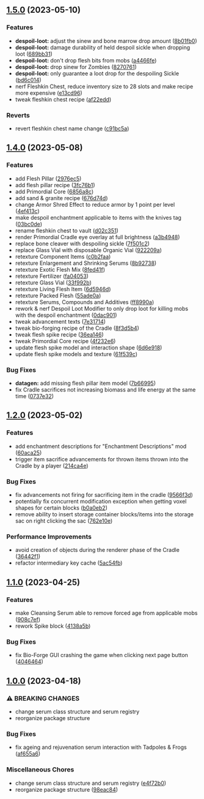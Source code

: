 ## [1.5.0](https://github.com/Elenterius/Biomancy/compare/1.19.2-v2.1.4.0...1.19.2-v2.1.5.0) (2023-05-10)


### Features

* **despoil-loot:** adjust the sinew and bone marrow drop amount ([8b01fb0](https://github.com/Elenterius/Biomancy/commit/8b01fb09853c379baaee48d8609183c4a58d047d))
* **despoil-loot:** damage durability of held despoil sickle when dropping loot ([689bb31](https://github.com/Elenterius/Biomancy/commit/689bb3107b32e1ecf1befb6775dc2bf3453ffb23))
* **despoil-loot:** don't drop flesh bits from mobs ([a4466fe](https://github.com/Elenterius/Biomancy/commit/a4466fed0391f811c6ef31a7db1fc4603e414191))
* **despoil-loot:** drop sinew for Zombies ([8270761](https://github.com/Elenterius/Biomancy/commit/8270761857c3c0cf26307c8683cb2f3ef2dd0e23))
* **despoil-loot:** only guarantee a loot drop for the despoiling Sickle ([bd6c014](https://github.com/Elenterius/Biomancy/commit/bd6c0143e599bf6c6e16c431aed669a5b9dc0281))
* nerf Fleshkin Chest, reduce inventory size to 28 slots and make recipe more expensive ([e13cd96](https://github.com/Elenterius/Biomancy/commit/e13cd9609ac8c52c52bb37faa615033915bd6e16))
* tweak fleshkin chest recipe ([af22edd](https://github.com/Elenterius/Biomancy/commit/af22edd86c76bb6f26ccd8cbb43342f6e9b58552))


### Reverts

* revert fleshkin chest name change ([c91bc5a](https://github.com/Elenterius/Biomancy/commit/c91bc5af561a654f7490bbc4c84e9e73b2c61dbd))

## [1.4.0](https://github.com/Elenterius/Biomancy/compare/1.19.2-v2.1.2.0...1.19.2-v2.1.4.0) (2023-05-08)


### Features

* add Flesh Pillar ([2976ec5](https://github.com/Elenterius/Biomancy/commit/2976ec51e7d5b5e6bfe8febd339f4f79ef25e5f4))
* add flesh pillar recipe ([3fc76b1](https://github.com/Elenterius/Biomancy/commit/3fc76b16f116c24a29fcb2a78b8be32cc076d486))
* add Primordial Core ([6856a8c](https://github.com/Elenterius/Biomancy/commit/6856a8c64f7942f3714b0ea01419e454ee4bf984))
* add sand & granite recipe ([676d74d](https://github.com/Elenterius/Biomancy/commit/676d74d314039875102b253166a8d95853ced40e))
* change Armor Shred Effect to reduce armor by 1 point per level ([4ef413c](https://github.com/Elenterius/Biomancy/commit/4ef413c70452be667705a0eb1f50be7b4ec10fe0))
* make despoil enchantment applicable to items with the knives tag ([03bc0de](https://github.com/Elenterius/Biomancy/commit/03bc0de6e3c5eac73093db280f1213495c4ec63f))
* rename fleshkin chest to vault ([d02c351](https://github.com/Elenterius/Biomancy/commit/d02c3519e17e3a449e9efeee37fadfd602048ead))
* render Primordial Cradle eye overlay at full brightness ([a3b4948](https://github.com/Elenterius/Biomancy/commit/a3b49488487332da590dd3f3b62ab013d34eddad))
* replace bone cleaver with despoiling sickle ([7f501c2](https://github.com/Elenterius/Biomancy/commit/7f501c279b3d6577ab047725ab711920a5687288))
* replace Glass Vial with disposable Organic Vial ([922209a](https://github.com/Elenterius/Biomancy/commit/922209a8f6575801f00b16718a399388273686c2))
* retexture Component Items ([c0b2faa](https://github.com/Elenterius/Biomancy/commit/c0b2faacf21b0d5b37b2dd9a969bc22b5e34319d))
* retexture Enlargement and Shrinking Serums ([8b92738](https://github.com/Elenterius/Biomancy/commit/8b92738f0ad78017a79d297da4a73c4156a43ca9))
* retexture Exotic Flesh Mix ([8fed41f](https://github.com/Elenterius/Biomancy/commit/8fed41f7c38a0cce354a7cee4ff1a24e176eb20f))
* retexture Fertilizer ([fa04053](https://github.com/Elenterius/Biomancy/commit/fa04053c30b656da49258dde16f77a8b471be171))
* retexture Glass Vial ([33f992b](https://github.com/Elenterius/Biomancy/commit/33f992bcdd022cea813eeb7d7ce74512c67eeba8))
* retexture Living Flesh Item ([6d5946d](https://github.com/Elenterius/Biomancy/commit/6d5946d890e649b99ef89cea449b120a56571d9b))
* retexture Packed Flesh ([55ade0a](https://github.com/Elenterius/Biomancy/commit/55ade0ae5da881a83bec6569f2d1688b559c66c8))
* retexture Serums, Compounds and Additives ([ff8990a](https://github.com/Elenterius/Biomancy/commit/ff8990a91252c27a496de8c6b073d78b4023c559))
* rework & nerf Despoil Loot Modifier to only drop loot for killing mobs with the despoil enchantment ([0dac901](https://github.com/Elenterius/Biomancy/commit/0dac901daada32e7059d005cc8b3685739b9e589))
* tweak advancement texts ([7e31714](https://github.com/Elenterius/Biomancy/commit/7e3171421fffb2e7ad24e7e46868bb9dda02680b))
* tweak bio-forging recipe of the Cradle ([8f3d5b4](https://github.com/Elenterius/Biomancy/commit/8f3d5b4b63f5138bffc357e26af95416887145c5))
* tweak flesh spike recipe ([36ea146](https://github.com/Elenterius/Biomancy/commit/36ea146ce4635c1ebea4b4f133ec5c2da3528ad5))
* tweak Primordial Core recipe ([4f232e6](https://github.com/Elenterius/Biomancy/commit/4f232e69b174f0aae9aeafc6f493ec8114b65a47))
* update flesh spike model and interaction shape ([6d6e918](https://github.com/Elenterius/Biomancy/commit/6d6e91896243a7550aa34340dac846ee2e912e65))
* update flesh spike models and texture ([61f539c](https://github.com/Elenterius/Biomancy/commit/61f539c1a56dc655d3f58064dc7d2d4aa26a217a))


### Bug Fixes

* **datagen:** add missing flesh pillar item model ([7b66995](https://github.com/Elenterius/Biomancy/commit/7b669950ef33e8d1d0a7395c64b376a47bc53233))
* fix Cradle sacrifices not increasing biomass and life energy at the same time ([0737e32](https://github.com/Elenterius/Biomancy/commit/0737e32d094381a67b5ba08f38606016c4994b06))

## [1.2.0](https://github.com/Elenterius/Biomancy/compare/1.19.2-v2.1.1.0...1.19.2-v2.1.2.0) (2023-05-02)


### Features

* add enchantment descriptions for "Enchantment Descriptions" mod ([60aca25](https://github.com/Elenterius/Biomancy/commit/60aca25d065aecb50da82e21071bf689776aadc8))
* trigger item sacrifice advancements for thrown items thrown into the Cradle by a player ([214ca4e](https://github.com/Elenterius/Biomancy/commit/214ca4efefef0ade47b36ab493f8d9956e84c4cf))


### Bug Fixes

* fix advancements not firing for sacrificing item in the cradle ([9566f3d](https://github.com/Elenterius/Biomancy/commit/9566f3dd21f4d6fe4562f24a504a0aaac267fe17))
* potentially fix concurrent modification exception when getting voxel shapes for certain blocks ([b0a0eb2](https://github.com/Elenterius/Biomancy/commit/b0a0eb22161f8a57a77b60c67a170918228327af))
* remove ability to insert storage container blocks/items into the storage sac on right clicking the sac ([762e10e](https://github.com/Elenterius/Biomancy/commit/762e10e59aeb7b765eccc6c7a9d0736045e93896))


### Performance Improvements

* avoid creation of objects during the renderer phase of the Cradle ([36442f1](https://github.com/Elenterius/Biomancy/commit/36442f1a8ea756a70c96e58b04ae5216210ffc11))
* refactor intermediary key cache ([5ac54fb](https://github.com/Elenterius/Biomancy/commit/5ac54fb691d0fade66971daca94ab1bdad521ce5))

## [1.1.0](https://github.com/Elenterius/Biomancy/compare/1.19.2-v2.1.0.0...1.19.2-v2.1.1.0) (2023-04-25)


### Features

* make Cleansing Serum able to remove forced age from applicable mobs ([908c7ef](https://github.com/Elenterius/Biomancy/commit/908c7ef86fea34248a103eb27ec42d43ba2bae90))
* rework Spike block ([4138a5b](https://github.com/Elenterius/Biomancy/commit/4138a5b36389e6d6848495a9b9b433a3717108ec))


### Bug Fixes

* fix Bio-Forge GUI crashing the game when clicking next page button ([4046464](https://github.com/Elenterius/Biomancy/commit/40464647129b6077d70f58bc96db9e7555ba1413))

## [1.0.0](https://github.com/Elenterius/Biomancy/compare/1.19.2-v2.0.53.2...1.19.2-v2.1.0.0) (2023-04-18)


### ⚠ BREAKING CHANGES

* change serum class structure and serum registry
* reorganize package structure

### Bug Fixes

* fix ageing and rejuvenation serum interaction with Tadpoles & Frogs ([af655a6](https://github.com/Elenterius/Biomancy/commit/af655a61385b76731142e01aad3af5c6ee336159))


### Miscellaneous Chores

* change serum class structure and serum registry ([e4f72b0](https://github.com/Elenterius/Biomancy/commit/e4f72b06ed63daa6c4d3f2e528d4c627544d7099))
* reorganize package structure ([98eac84](https://github.com/Elenterius/Biomancy/commit/98eac844d56e443b9d79b02e33ce716b219dfc9f))

